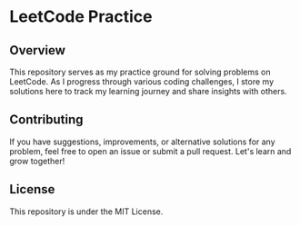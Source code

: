 # LeetCode Practice

## Overview

This repository serves as my practice ground for solving problems on LeetCode. As I progress through various coding challenges, I store my solutions here to track my learning journey and share insights with others.

## Contributing

If you have suggestions, improvements, or alternative solutions for any problem, feel free to open an issue or submit a pull request. Let's learn and grow together!

## License

This repository is under the MIT License.


